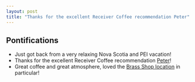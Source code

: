 ```yaml
---
layout: post
title: "Thanks for the excellent Receiver Coffee recommendation Peter"
---
```


## Pontifications

* Just got back from a very relaxing Nova Scotia and PEI vacation!
* Thanks for the excellent Receiver Coffee recommendation [Peter](https://ruk.ca/)!
* Great coffee and great atmosphere, loved the [Brass Shop location](https://receivercoffee.com/pages/locations)  in particular!
